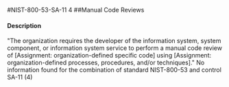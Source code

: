 #NIST-800-53-SA-11 4
##Manual Code Reviews
#### Description
"The organization requires the developer of the information system, system component, or information system service to perform a manual code review of [Assignment: organization-defined specific code] using [Assignment: organization-defined processes, procedures, and/or techniques]."
No information found for the combination of standard NIST-800-53 and control SA-11 (4)
